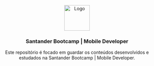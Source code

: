 
<p align="center">
  <a>
    <img src="https://i.imgur.com/pAkEKU9.png" alt="Logo" width="80" height="80">
  </a>

  <h3 align="center">Santander Bootcamp | Mobile Developer</h3>

  <p align="center">
    Este repositório é focado em guardar os conteúdos desenvolvidos e estudados na Santander Bootcamp | Mobile Developer.
    <br />
  </p>
</p>
